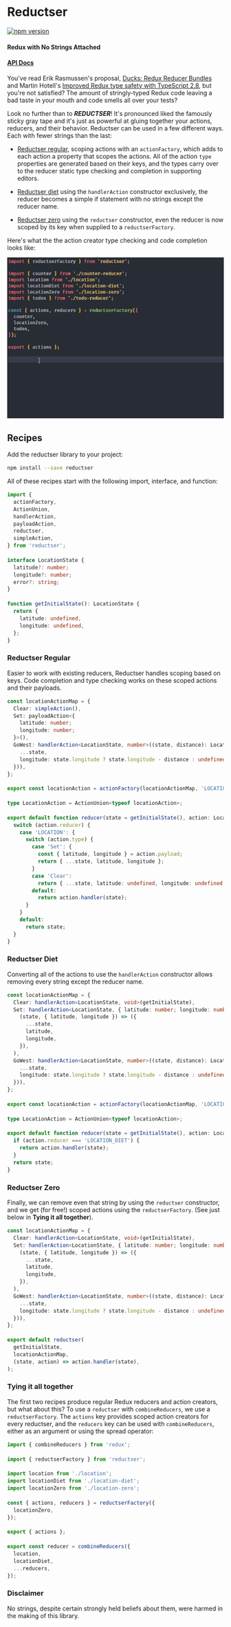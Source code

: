 # Reductser

[![npm version](https://img.shields.io/npm/v/reductser.svg?style=flat-square)](https://www.npmjs.com/package/reductser)


#### Redux with No Strings Attached

#### [API Docs](docs/api.md)

You've read Erik Rasmussen's proposal, [Ducks: Redux Reducer Bundles](https://github.com/erikras/ducks-modular-redux) and Martin Hotell's [Improved Redux type safety with TypeScript 2.8](https://medium.com/@martin_hotell/improved-redux-type-safety-with-typescript-2-8-2c11a8062575), but you're not satisfied? The amount of stringly-typed Redux code leaving a bad taste in your mouth and code smells all over your tests?

Look no further than to ***REDUCTSER***! It's pronounced liked the famously sticky gray tape and it's just as powerful at gluing together your actions, reducers, and their behavior. Reductser can be used in a few different ways. Each with fewer strings than the last:

* [Reductser regular](#reductser-regular), scoping actions with an `actionFactory`, which adds to each action a property that scopes the actions. All of the action `type` properties are generated based on their keys, and the types carry over to the reducer static type checking and completion in supporting editors.

* [Reductser diet](#reductser-diet) using the `handlerAction` constructor exclusively, the reducer becomes a simple if statement with no strings except the reducer name.

* [Reductser zero](#reductser-zero) using the `reductser` constructor, even the reducer is now scoped by its key when supplied to a `reductserFactory`.

Here's what the the action creator type checking and code completion looks like:

![reductser-actions-completion](/docs/reductser-actions-completion.gif)

## Recipes

Add the reductser library to your project:

```sh
npm install --save reductser
```

All of these recipes start with the following import, interface, and function:

```ts
import {
  actionFactory,
  ActionUnion,
  handlerAction,
  payloadAction,
  reductser,
  simpleAction,
} from 'reductser';

interface LocationState {
  latitude?: number;
  longitude?: number;
  error?: string;
}

function getInitialState(): LocationState {
  return {
    latitude: undefined,
    longitude: undefined,
  };
}
```

### Reductser Regular

Easier to work with existing reducers, Reductser handles scoping based on keys. Code completion and type checking works on these scoped actions and their payloads.

```ts
const locationActionMap = {
  Clear: simpleAction(),
  Set: payloadAction<{
    latitude: number;
    longitude: number;
  }>(),
  GoWest: handlerAction<LocationState, number>((state, distance): LocationState => ({
    ...state,
    longitude: state.longitude ? state.longitude - distance : undefined,
  })),
};

export const locationAction = actionFactory(locationActionMap, 'LOCATION');

type LocationAction = ActionUnion<typeof locationAction>;

export default function reducer(state = getInitialState(), action: LocationAction): LocationState {
  switch (action.reducer) {
    case 'LOCATION': {
      switch (action.type) {
        case 'Set': {
          const { latitude, longitude } = action.payload;
          return { ...state, latitude, longitude };
        }
        case 'Clear':
          return { ...state, latitude: undefined, longitude: undefined };
        default:
          return action.handler(state);
      }
    }
    default:
      return state;
  }
}
```

### Reductser Diet

Converting all of the actions to use the `handlerAction` constructor allows removing every string except the reducer name.

```ts
const locationActionMap = {
  Clear: handlerAction<LocationState, void>(getInitialState),
  Set: handlerAction<LocationState, { latitude: number; longitude: number }>(
    (state, { latitude, longitude }) => ({
      ...state,
      latitude,
      longitude,
    }),
  ),
  GoWest: handlerAction<LocationState, number>((state, distance): LocationState => ({
    ...state,
    longitude: state.longitude ? state.longitude - distance : undefined,
  })),
};

export const locationAction = actionFactory(locationActionMap, 'LOCATION_DIET');

type LocationAction = ActionUnion<typeof locationAction>;

export default function reducer(state = getInitialState(), action: LocationAction): LocationState {
  if (action.reducer === 'LOCATION_DIET') {
    return action.handler(state);
  }
  return state;
}
```

### Reductser Zero

Finally, we can remove even that string by using the `reductser` constructor, and we get (for free!) scoped actions using the `reductserFactory`. (See just below in **Tying it all together**).

```ts
const locationActionMap = {
  Clear: handlerAction<LocationState, void>(getInitialState),
  Set: handlerAction<LocationState, { latitude: number; longitude: number }>(
    (state, { latitude, longitude }) => ({
      ...state,
      latitude,
      longitude,
    }),
  ),
  GoWest: handlerAction<LocationState, number>((state, distance): LocationState => ({
    ...state,
    longitude: state.longitude ? state.longitude - distance : undefined,
  })),
};

export default reductser(
  getInitialState,
  locationActionMap,
  (state, action) => action.handler(state),
);
```

### Tying it all together

The first two recipes produce regular Redux reducers and action creators, but what about this? To use a `reductser` with `combineReducers`, we use a `reductserFactory`. The `actions` key provides scoped action creators for every reductser, and the `reducers` key can be used with `combineReducers`, either as an argument or using the spread operator:

```ts
import { combineReducers } from 'redux';

import { reductserFactory } from 'reductser';

import location from './location';
import locationDiet from './location-diet';
import locationZero from './location-zero';

const { actions, reducers } = reductserFactory({
  locationZero,
});

export { actions };

export const reducer = combineReducers({
  location,
  locationDiet,
  ...reducers,
});
```

### Disclaimer

No strings, despite certain strongly held beliefs about them, were harmed in the making of this library.